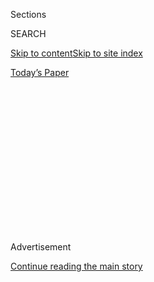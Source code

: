 <div id="app">

<div>

<div>

<div>

<div class="NYTAppHideMasthead css-1q2w90k e1suatyy0">

<div class="section css-ui9rw0 e1suatyy2">

<div class="css-eph4ug er09x8g0">

<div class="css-6n7j50">

</div>

<span class="css-1dv1kvn">Sections</span>

<div class="css-10488qs">

<span class="css-1dv1kvn">SEARCH</span>

</div>

[Skip to content](#site-content)[Skip to site
index](#site-index)

</div>

<div class="css-10698na e1huz5gh0">

</div>

</div>

<div id="masthead-bar-one" class="section hasLinks css-15hmgas e1csuq9d3">

<div class="css-uqyvli e1csuq9d0">

</div>

<div class="css-1uqjmks e1csuq9d1">

</div>

<div class="css-9e9ivx">

[](https://myaccount.nytimes3xbfgragh.onion/auth/login?response_type=cookie&client_id=vi)

</div>

<div class="css-1bvtpon e1csuq9d2">

[Today’s
Paper](https://www.nytimes3xbfgragh.onion/section/todayspaper)

</div>

</div>

</div>

</div>

<div data-aria-hidden="false">

<div id="site-content" data-role="main">

<div>

<div class="css-1aor85t" style="opacity:0.000000001;z-index:-1;visibility:hidden">

<div class="css-1hqnpie">

<div class="css-epjblv">

<span class="css-100wwgy">6 Emerging Designers to Watch This Fashion
Month</span>

</div>

<div class="css-k008qs">

<div class="css-o5pzib">

<span class="css-18z7m18"></span>

<div>

</div>

</div>

<span class="css-1n6z4y">https://nyti.ms/2HPzczp</span>

<div class="css-1705lsu">

<div class="css-4xjgmj">

<div class="css-4skfbu" data-role="toolbar" data-aria-label="Social Media Share buttons, Save button, and Comments Panel with current comment count" data-testid="share-tools">

  - 
  - 
  - 
  - 
    
    <div class="css-6n7j50">
    
    </div>

  - 
  - 

</div>

</div>

</div>

</div>

</div>

</div>

<div class="css-13pd83m">

</div>

<div id="top-wrapper" class="css-1sy8kpn">

<div id="top-slug" class="css-l9onyx">

Advertisement

</div>

[Continue reading the main
story](#after-top)

<div class="ad top-wrapper" style="text-align:center;height:100%;display:block;min-height:250px">

<div id="top" class="place-ad" data-position="top" data-size-key="top">

</div>

</div>

<div id="after-top">

</div>

</div>

<div>

<div id="sponsor-wrapper" class="css-1hyfx7x">

<div id="sponsor-slug" class="css-19vbshk">

Supported by

</div>

[Continue reading the main
story](#after-sponsor)

<div id="sponsor" class="ad sponsor-wrapper" style="text-align:center;height:100%;display:block">

</div>

<div id="after-sponsor">

</div>

</div>

<div class="css-186x18t">

</div>

<div class="css-1vkm6nb ehdk2mb0">

# 6 Emerging Designers to Watch This Fashion Month

</div>

Meet the rising talents who will be showing their collections in New
York, London, Paris and Milan.

<div class="css-18e8msd">

<div class="css-vp77d3 epjyd6m0">

<div class="css-1baulvz">

By [<span class="css-1baulvz last-byline" itemprop="name">Angela
Koh</span>](https://www.nytimes3xbfgragh.onion/by/angela-koh)

</div>

</div>

  - 
    
    <div class="css-nv7ky2 e16638kd2">
    
    Published Sept. 6, 2019Updated Sept. 9,
    2019
    
    </div>

  - 
    
    <div class="css-4xjgmj">
    
    <div class="css-pvvomx" data-role="toolbar" data-aria-label="Social Media Share buttons, Save button, and Comments Panel with current comment count" data-testid="share-tools">
    
      - 
      - 
      - 
      - 
        
        <div class="css-6n7j50">
        
        </div>
    
      - 
      - 
    
    </div>
    
    </div>

</div>

</div>

<div class="section meteredContent css-1r7ky0e" name="articleBody" itemprop="articleBody">

<div class="css-79elbk" data-testid="photoviewer-wrapper">

<div class="css-z3e15g" data-testid="photoviewer-wrapper-hidden">

</div>

<div class="css-1a48zt4 ehw59r15" data-testid="photoviewer-children">

![<span class="css-1nlbvxy e1z0qqy90" itemprop="copyrightHolder"><span class="css-1ly73wi e1tej78p0">Credit...</span><span>Photo
and portrait by Dario
Castillo</span></span>](https://static01.graylady3jvrrxbe.onion/images/2019/09/06/t-magazine/06tmag-new-designers-slide-GO7F/06tmag-new-designers-slide-GO7F-articleLarge.jpg?quality=75&auto=webp&disable=upscale)

</div>

</div>

<div class="css-1fanzo5 StoryBodyCompanionColumn">

<div class="css-53u6y8">

## Fall Risk by John Targon

*John Targon, 36, New York*

John Targon is already a familiar name in the fashion world. As a
co-founder of the New York-based **** brand Baja East and the former
creative director of Marc Jacobs’s contemporary ventures, the
36-year-old Chicago native has been in the industry’s limelight on and
off for half a decade. In 2017, after leaving Baja East, Targon took a
step back from fashion. “I wanted to shut the door on shame and bring
forward my life’s learnings,” he says. This ultimately led to his new
label, [Fall Risk](https://www.instagram.com/fallriskinc/) by John
Targon, which he launched in April of this year. The name is lifted from
the wristbands given to medical patients, which caught Targon’s eye when
he was looking out for an intoxicated friend at a hospital in New York.
“Life is unexpected and these chapters of our story are both humbling
and hilarious — your clothes should reflect that,” he says. Instead of
showing seasonal collections, Targon is selling his garments — which are
inspired by retro sportswear and streetwear — directly to his customers
while creating buzz through social media. A knitwear expert, Targon
seeks to create comfortable yet thoughtful clothing that is seasonless
and uncomplicated. “My clothes should be a second skin so that when
you’re comfortable in them, well then, they’re yours,” he says. His
latest collection, which will be Fall Risk’s fourth, is inspired by the
idea of remix, and it references the ’70s and ’90s as well as pieces
from his own past collections. There’s also a subtle sports motif, seen
in an argyle polo shirt inspired by boarding school uniforms and a
chunky powder-blue sleeveless sweater with a shrunken fit.

*\[*[*Sign up
here*](https://www.nytimes3xbfgragh.onion/newsletters/t-list?module=inline)
*for the T List newsletter, a weekly roundup of what T Magazine editors
are noticing and coveting
now.\]*

-----

</div>

</div>

<div class="css-79elbk" data-testid="photoviewer-wrapper">

<div class="css-z3e15g" data-testid="photoviewer-wrapper-hidden">

</div>

<div class="css-1a48zt4 ehw59r15" data-testid="photoviewer-children">

<div class="css-1xdhyk6 erfvjey0">

<span class="css-1ly73wi e1tej78p0">Image</span>

<div class="css-zjzyr8">

<div data-testid="lazyimage-container" style="height:580px">

</div>

</div>

</div>

<span class="css-1nlbvxy e1z0qqy90" itemprop="copyrightHolder"><span class="css-1ly73wi e1tej78p0">Credit...</span><span>Photo
and portrait by Richie Shazam.</span></span>

</div>

</div>

<div class="css-1fanzo5 StoryBodyCompanionColumn">

<div class="css-53u6y8">

## Puppets and Puppets

*Carly Mark, 31, and Ayla Argentina, 27, New York*

Carly Mark and Ayla Argentina met in 2016 through a mutual friend in New
York City. Mark was working as a contemporary artist at the time but
considering a career change (she had previously interned at Versace and
Marc Jacobs before working as a gallery assistant at Gavin Brown’s
Enterprise). “Once I realized fashion didn’t have to be corporate, and
the art world was more corporate than I had anticipated, I moved back
toward clothes again. This time feeling very free about it,” she says.
Argentina (who uses the pronoun “they”), had a background in fashion
design, having interned and worked for brands such as Ralph Lauren and
TSE Cashmere. Mark asked Argentina to collaborate on costumes for a
video she was working on for a solo exhibition. Shortly after, Argentina
joined Mark’s art studio as her costume assistant and they continued to
create garments for her work. In 2018, they debuted a collection of
their pieces — patchwork suits and dramatic fuzzy dusters inspired by
medieval garb — during New York Fashion Week, and the brand [Puppets and
Puppets](https://www.puppetsandpuppets.com/) was born. For the spring
2020 season, the designers will present their second collection, which
Mark describes as “Romanov meets ‘American Psycho.’” Expect to see
tailored suits evocative of Wall Street businessmen mixed with
Russian-inspired outerwear and hoop skirts. “Fashion is so corporate
here that there is a pushback happening,” Mark says. “Young designers
are doing it their way, on their terms, whatever way they
want.”

</div>

</div>

<div class="css-1fanzo5 StoryBodyCompanionColumn">

<div class="css-53u6y8">

-----

</div>

</div>

<div class="css-79elbk" data-testid="photoviewer-wrapper">

<div class="css-z3e15g" data-testid="photoviewer-wrapper-hidden">

</div>

<div class="css-1a48zt4 ehw59r15" data-testid="photoviewer-children">

<div class="css-1xdhyk6 erfvjey0">

<span class="css-1ly73wi e1tej78p0">Image</span>

<div class="css-zjzyr8">

<div data-testid="lazyimage-container" style="height:580px">

</div>

</div>

</div>

<span class="css-1nlbvxy e1z0qqy90" itemprop="copyrightHolder"><span class="css-1ly73wi e1tej78p0">Credit...</span><span>Photo
by Anna Victoria Best. Portrait by Flora Karamolegkou.</span></span>

</div>

</div>

<div class="css-1fanzo5 StoryBodyCompanionColumn">

<div class="css-53u6y8">

## Eftychia

*Eftychia Karamolegkou, London*

Eftychia Karamolegkou always had an eye for design. She grew up in
Greece surrounded by paintings and hand-carved furniture made by her
grandfather, a trained architect and self-taught artist, which continue
to define her minimal aesthetic. Later, she worked in graphic design
before enrolling in the fashion design master’s course at Central Saint
Martins and interning for the London-based brands Mary Katrantzou and
Marques Almeida. Her graduate collection, shown in 2017, centered on
suiting and quickly caught the attention of stores such as Opening
Ceremony and [Machine
A](https://www.machine-a.com/collections/designer-eftychia), prompting
her to found her own namesake label that same year. The brand still
focuses on innovative tailoring; Karamolegkou takes inspiration from
office wear, which she then transforms with baggy cuts and neutral
colors. “I think I gravitate toward tailoring because it is a kind of
secret language,” she says. “It has so many codes that by changing
details, you can reveal different messages.” For her next collection,
she mined business meetings and corporate hierarchies for inspiration,
creating imaginary characters that informed her pieces. The archetypal
chairman, for example, who doesn’t need to prove himself and can adopt a
more relaxed look, inspired a clean loose fitted shirt paired with
relaxed trousers, while for a C.E.O. she designed a full suit.
Karamolegkou’s signature two-tone technique, in which she mixes tonal
browns in one suiting fabric, will reoccur in this collection along with
new styles such as a wool mohair Harrington
jacket.

-----

</div>

</div>

<div class="css-79elbk" data-testid="photoviewer-wrapper">

<div class="css-z3e15g" data-testid="photoviewer-wrapper-hidden">

</div>

<div class="css-1a48zt4 ehw59r15" data-testid="photoviewer-children">

<div class="css-1xdhyk6 erfvjey0">

<span class="css-1ly73wi e1tej78p0">Image</span>

<div class="css-zjzyr8">

<div data-testid="lazyimage-container" style="height:257.77777777777777px">

</div>

</div>

</div>

<span class="css-1nlbvxy e1z0qqy90" itemprop="copyrightHolder"><span class="css-1ly73wi e1tej78p0">Credit...</span><span>Photo
courtesy of Paula Canovas del Vas. Portrait by Coco Capitán.
</span></span>

</div>

</div>

<div class="css-1fanzo5 StoryBodyCompanionColumn">

<div class="css-53u6y8">

## Paula Canovas del Vas

*Paula Canovas del Vas, 28, London*

[Paula Canovas del Vas](https://paulacanovasdelvas.com/) was born and
raised in Murcia, Spain, where she spent much of her childhood at her
mother’s bridal dress store learning from the atelier’s seamstresses and
patternmakers. In 2013, she moved to London to freelance at the British
brand Ashish and later interned at Gucci in Rome and Margiela in Paris —
but she always wanted to design her own collections and began working on
her own label while studying for her master’s at Central Saint Martins.
In 2018, her graduate collection of fantastically patterned neon jackets
was picked up by Dover Street Market in Tokyo. “My tendency is to
gravitate toward shieldlike volumes,” she says of her oversize,
eye-catching shapes. “There is something very comforting about wearing
them.” This month, Vas will present her third collection in London via a
virtual reality installation that will be open to the public. The idea
was partly inspired by the idea of voyeurism and the personal
broadcasting made possible by social media. “I wanted to offer an
alternative to a fashion catwalk and encapsulate the experience in a way
that would be long-lasting and democratized,” she says. Vas also wanted
to give viewers insight into how she sources her upcycled materials and
works with artisans in southern Spain to develop her fabrics, such as
synthetic patent leather and whimsically embossed knits. One particular
dress in the new collection, which was constructed from 10 meters of
pink and green dead-stock organza, took two weeks to
make.

-----

</div>

</div>

<div class="css-79elbk" data-testid="photoviewer-wrapper">

<div class="css-z3e15g" data-testid="photoviewer-wrapper-hidden">

</div>

<div class="css-1a48zt4 ehw59r15" data-testid="photoviewer-children">

<div class="css-1xdhyk6 erfvjey0">

<span class="css-1ly73wi e1tej78p0">Image</span>

<div class="css-zjzyr8">

<div data-testid="lazyimage-container" style="height:580px">

</div>

</div>

</div>

<span class="css-1nlbvxy e1z0qqy90" itemprop="copyrightHolder"><span class="css-1ly73wi e1tej78p0">Credit...</span><span>Simonas
Berkutis</span></span>

</div>

</div>

<div class="css-1fanzo5 StoryBodyCompanionColumn">

<div class="css-53u6y8">

## Susan Fang

*Susan Fang, 26, Milan*

[Susan Fang](https://www.susanfangofficial.com/) began designing clothes
at age 5, for the girls in her comic books. Born in Yuyao, China, she
moved from place to place during her childhood, from China to England,
Canada and the U.S. “It was a lot of changes,” she says. “But it made me
extremely interested in the difference between people’s perceptions and
perspectives.” Fang became passionate about exploring the arts, culture
and fashion of the places in which she lived, and she eventually settled
in London, where she studied fashion at Central Saint Martins. After
graduating, she spent two years gaining experience at Celine and Stella
McCartney before founding her eponymous label in 2018. Characterized by
naturalistic and geometric motifs, her otherworldly pieces include bags
made from bubblelike glass beads and sheer pastel dresses, but perhaps
her most notable invention is the “airweave,” a garment made from strips
of featherlight fabric (such as chiffon, yarn) that shape-shifts as the
wearer moves, creating the impression, in Fang’s words, that her
garments “swim between two and three dimensions.” Although she is still
based in London, Fang will show her spring 2020 collection in Milan, at
the invitation of Sara Maino, Editor of Vogue Talents, a platform
dedicated to emerging designers. Fang was also shortlisted for the LVMH
Prize this year. Her new collection will be filled with optical
illusions and unexpected materials, she says: “It will be very surreal
and
ethereal.”

-----

</div>

</div>

<div class="css-79elbk" data-testid="photoviewer-wrapper">

<div class="css-z3e15g" data-testid="photoviewer-wrapper-hidden">

</div>

<div class="css-1a48zt4 ehw59r15" data-testid="photoviewer-children">

<div class="css-1xdhyk6 erfvjey0">

<span class="css-1ly73wi e1tej78p0">Image</span>

<div class="css-zjzyr8">

<div data-testid="lazyimage-container" style="height:580px">

</div>

</div>

</div>

<span class="css-1nlbvxy e1z0qqy90" itemprop="copyrightHolder"><span class="css-1ly73wi e1tej78p0">Credit...</span><span>Photo
courtesy of Super Yaya. Portrait by Alice Neale.</span></span>

</div>

</div>

<div class="css-1fanzo5 StoryBodyCompanionColumn">

<div class="css-53u6y8">

## Super Yaya

*Rym Beydoun, 29, Paris*

For her placement year at Central Saint Martins, the designer Rym
Beydoun decided to go back home to Abidjan, Ivory Coast, and take a step
back from the fashion scene. “I wanted to be in Africa and reconnect
with people and the culture,” she explains. While there, she started to
teach herself about the different textile weaving, dying and printing
techniques of ethnic groups across the continent. Later that year, she
interned at Uniwax, a wax print manufacturer in West Africa where she
worked with street tailors to make custom suits, and at the
Abidjan-based clothing label Laurenceairline. After graduating, she then
moved to Beirut to work on her own pieces and in 2017 launched [Super
Yaya](http://www.super-yaya.com/), a line of colorful clothes made from
fabrics inspired by the different places where she’s lived and traveled.
For her next collection, she looked to Indonesia and the tradition of
bati, a technique of wax-resist dyeing on fabrics. “I conducted research
and gathered old photographs depicting Indonesian dress and compared
them to the ones I had from Abidjan, Bamako and Dakar,” she says. “I go
to places for inspiration, specifically markets where I can exchange and
learn from traders. I usually need to build my own research by taking
photographs of the people and environment.” Her new garments will
feature a lot of patchworks made of hand-dyed bazin and wax fabric (both
colorful African fabrics made of cotton). These fabrics are manipulated
together to create an explosion of color as well as transparency,
creating a sensual yet modest feel.

</div>

</div>

</div>

<div>

</div>

<div>

</div>

<div>

</div>

<div>

<div id="bottom-wrapper" class="css-1ede5it">

<div id="bottom-slug" class="css-l9onyx">

Advertisement

</div>

[Continue reading the main
story](#after-bottom)

<div id="bottom" class="ad bottom-wrapper" style="text-align:center;height:100%;display:block;min-height:90px">

</div>

<div id="after-bottom">

</div>

</div>

</div>

</div>

</div>

## Site Index

<div>

</div>

## Site Information Navigation

  - [© <span>2020</span> <span>The New York Times
    Company</span>](https://help.nytimes3xbfgragh.onion/hc/en-us/articles/115014792127-Copyright-notice)

<!-- end list -->

  - [NYTCo](https://www.nytco.com/)
  - [Contact
    Us](https://help.nytimes3xbfgragh.onion/hc/en-us/articles/115015385887-Contact-Us)
  - [Work with us](https://www.nytco.com/careers/)
  - [Advertise](https://nytmediakit.com/)
  - [T Brand Studio](http://www.tbrandstudio.com/)
  - [Your Ad
    Choices](https://www.nytimes3xbfgragh.onion/privacy/cookie-policy#how-do-i-manage-trackers)
  - [Privacy](https://www.nytimes3xbfgragh.onion/privacy)
  - [Terms of
    Service](https://help.nytimes3xbfgragh.onion/hc/en-us/articles/115014893428-Terms-of-service)
  - [Terms of
    Sale](https://help.nytimes3xbfgragh.onion/hc/en-us/articles/115014893968-Terms-of-sale)
  - [Site
    Map](https://spiderbites.nytimes3xbfgragh.onion)
  - [Help](https://help.nytimes3xbfgragh.onion/hc/en-us)
  - [Subscriptions](https://www.nytimes3xbfgragh.onion/subscription?campaignId=37WXW)

</div>

</div>

</div>

</div>
